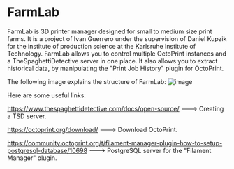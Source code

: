 # FarmLab
FarmLab is 3D printer manager designed for small to medium size print farms. It is a project of Ivan Guerrero under the supervision of Daniel Kupzik for the institute of production science at the Karlsruhe Institute of Technology. 
FarmLab allows you to control multiple OctoPrint instances and a TheSpaghettiDetective server in one place. It also allows you to extract historical data, by manipulating the "Print Job History" plugin for OctoPrint.

The following image explains the structure of FarmLab:
![image](https://user-images.githubusercontent.com/65133844/136449563-0941bda0-c0f9-489e-b50f-f0f31bc89cc3.png)

Here are some useful links:

https://www.thespaghettidetective.com/docs/open-source/ ---> Creating a TSD server.

https://octoprint.org/download/ ---> Download OctoPrint.

https://community.octoprint.org/t/filament-manager-plugin-how-to-setup-postgresql-database/10698 ---> PostgreSQL server for the "Filament Manager" plugin.

